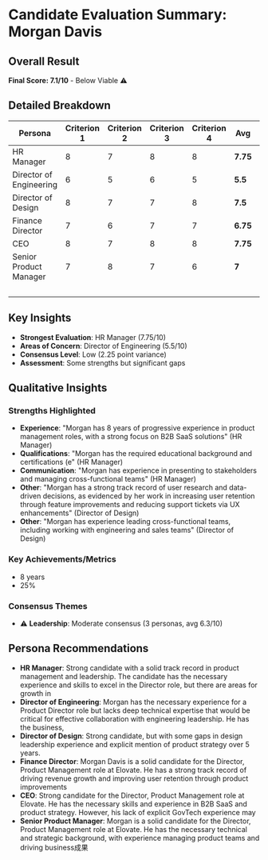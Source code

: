 # Candidate Evaluation Summary: Morgan Davis

## Overall Result
**Final Score: 7.1/10** - Below Viable ⚠️

## Detailed Breakdown

| Persona | Criterion 1 | Criterion 2 | Criterion 3 | Criterion 4 | **Avg** | Weight | **Weighted** |
|---------|-------------|-------------|-------------|-------------|---------|--------|--------------|
| HR Manager | 8 | 7 | 8 | 8 | **7.75** | 20% | **1.55** |
| Director of Engineering | 6 | 5 | 6 | 5 | **5.5** | 15% | **0.83** |
| Director of Design | 8 | 7 | 7 | 8 | **7.5** | 15% | **1.13** |
| Finance Director | 7 | 6 | 7 | 7 | **6.75** | 20% | **1.35** |
| CEO | 8 | 7 | 8 | 8 | **7.75** | 20% | **1.55** |
| Senior Product Manager | 7 | 8 | 7 | 6 | **7** | 10% | **0.7** |
| | | | | | | **Total** | **7.1** |

## Key Insights
- **Strongest Evaluation**: HR Manager (7.75/10)
- **Areas of Concern**: Director of Engineering (5.5/10)
- **Consensus Level**: Low (2.25 point variance)
- **Assessment**: Some strengths but significant gaps

## Qualitative Insights

### Strengths Highlighted
- **Experience**: "Morgan has 8 years of progressive experience in product management roles, with a strong focus on B2B SaaS solutions" (HR Manager)
- **Qualifications**: "Morgan has the required educational background and certifications (e" (HR Manager)
- **Communication**: "Morgan has experience in presenting to stakeholders and managing cross-functional teams" (HR Manager)
- **Other**: "Morgan has a strong track record of user research and data-driven decisions, as evidenced by her work in increasing user retention through feature improvements and reducing support tickets via UX enhancements" (Director of Design)
- **Other**: "Morgan has experience leading cross-functional teams, including working with engineering and sales teams" (Director of Design)

### Key Achievements/Metrics
- 8 years
- 25%

### Consensus Themes
- ⚠️ **Leadership**: Moderate consensus (3 personas, avg 6.3/10)

## Persona Recommendations
- **HR Manager**: Strong candidate with a solid track record in product management and leadership. The candidate has the necessary experience and skills to excel in the Director role, but there are areas for growth in 
- **Director of Engineering**: Morgan has the necessary experience for a Product Director role but lacks deep technical expertise that would be critical for effective collaboration with engineering leadership. He has the business, 
- **Director of Design**: Strong candidate, but with some gaps in design leadership experience and explicit mention of product strategy over 5 years.
- **Finance Director**: Morgan Davis is a solid candidate for the Director, Product Management role at Elovate. He has a strong track record of driving revenue growth and improving user retention through product improvements
- **CEO**: Strong candidate for the Director, Product Management role at Elovate. He has the necessary skills and experience in B2B SaaS and product strategy. However, his lack of explicit GovTech experience may
- **Senior Product Manager**: Morgan is a solid candidate for the Director, Product Management role at Elovate. He has the necessary technical and strategic background, with experience managing product teams and driving business成果
